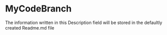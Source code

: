 # MyCodeBranch
The information written in this Description field will be stored in the defaultly created Readme.md file
